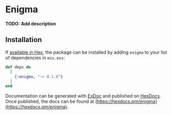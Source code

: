 # Enigma

**TODO: Add description**

## Installation

If [available in Hex](https://hex.pm/docs/publish), the package can be installed
by adding `enigma` to your list of dependencies in `mix.exs`:

```elixir
def deps do
  [
    {:enigma, "~> 0.1.0"}
  ]
end
```

Documentation can be generated with [ExDoc](https://github.com/elixir-lang/ex_doc)
and published on [HexDocs](https://hexdocs.pm). Once published, the docs can
be found at [https://hexdocs.pm/enigma](https://hexdocs.pm/enigma).